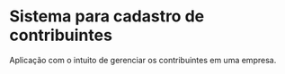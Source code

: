 <h1>Sistema para cadastro de contribuintes</h1>

Aplicação com o intuito de gerenciar os contribuintes em uma empresa.
